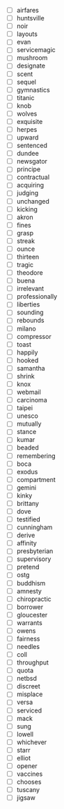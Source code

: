 - [ ] airfares
- [ ] huntsville
- [ ] noir
- [ ] layouts
- [ ] evan
- [ ] servicemagic
- [ ] mushroom
- [ ] designate
- [ ] scent
- [ ] sequel
- [ ] gymnastics
- [ ] titanic
- [ ] knob
- [ ] wolves
- [ ] exquisite
- [ ] herpes
- [ ] upward
- [ ] sentenced
- [ ] dundee
- [ ] newsgator
- [ ] principe
- [ ] contractual
- [ ] acquiring
- [ ] judging
- [ ] unchanged
- [ ] kicking
- [ ] akron
- [ ] fines
- [ ] grasp
- [ ] streak
- [ ] ounce
- [ ] thirteen
- [ ] tragic
- [ ] theodore
- [ ] buena
- [ ] irrelevant
- [ ] professionally
- [ ] liberties
- [ ] sounding
- [ ] rebounds
- [ ] milano
- [ ] compressor
- [ ] toast
- [ ] happily
- [ ] hooked
- [ ] samantha
- [ ] shrink
- [ ] knox
- [ ] webmail
- [ ] carcinoma
- [ ] taipei
- [ ] unesco
- [ ] mutually
- [ ] stance
- [ ] kumar
- [ ] beaded
- [ ] remembering
- [ ] boca
- [ ] exodus
- [ ] compartment
- [ ] gemini
- [ ] kinky
- [ ] brittany
- [ ] dove
- [ ] testified
- [ ] cunningham
- [ ] derive
- [ ] affinity
- [ ] presbyterian
- [ ] supervisory
- [ ] pretend
- [ ] ostg
- [ ] buddhism
- [ ] amnesty
- [ ] chiropractic
- [ ] borrower
- [ ] gloucester
- [ ] warrants
- [ ] owens
- [ ] fairness
- [ ] needles
- [ ] coll
- [ ] throughput
- [ ] quota
- [ ] netbsd
- [ ] discreet
- [ ] misplace
- [ ] versa
- [ ] serviced
- [ ] mack
- [ ] sung
- [ ] lowell
- [ ] whichever
- [ ] starr
- [ ] elliot
- [ ] opener
- [ ] vaccines
- [ ] chooses
- [ ] tuscany
- [ ] jigsaw
